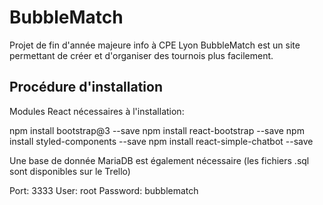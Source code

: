 # BubbleMatch
Projet de fin d'année majeure info à CPE Lyon
BubbleMatch est un site permettant de créer et d'organiser des tournois plus facilement.

## Procédure d'installation

Modules React nécessaires à l'installation:

npm install bootstrap@3 --save
npm install react-bootstrap --save
npm install styled-components --save
npm install react-simple-chatbot --save

Une base de donnée MariaDB est également nécessaire (les fichiers .sql sont disponibles sur le Trello)

Port: 3333
User: root
Password: bubblematch